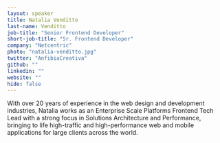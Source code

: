 ```yaml
---
layout: speaker
title: Natalia Venditto
last-name: Venditto
job-title: "Senior Frontend Developer"
short-job-title: "Sr. Frontend Developer"
company: "Netcentric"
photo: "natalia-venditto.jpg"
twitter: "AnfibiaCreativa"
github: ""
linkedin: ""
website: ""
hide: false
---
```


With over 20 years of experience in the web design and development industries, Natalia works as an Enterprise Scale Platforms Frontend Tech Lead with a strong focus in Solutions Architecture and Performance, bringing to life high-traffic and high-performance web and mobile applications for large clients across the world.
